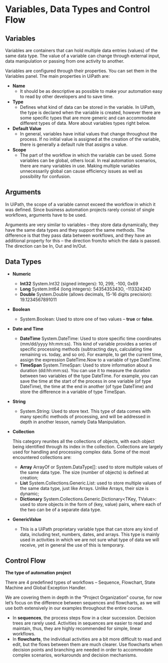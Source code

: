 # Variables, Data Types and Control Flow

## Variables
Variables are containers that can hold multiple data entries (values) of the same data type. The value of a variable can change through external input, data manipulation or passing from one activity to another.

Variables are configured through their properties. You can set them in the Variables panel. The main properties in UiPath are:
- **Name**
    - It should be as descriptive as possible to make your automation easy to read by other developers and to save time.
- **Type**
    - Defines what kind of data can be stored in the variable. In UiPath, the type is declared when the variable is created, however there are some specific types that are more generic and can accommodate different types of data. More about variables types right below.
- **Default Value**
    - In general, variables have initial values that change throughout the process. If no initial value is assigned at the creation of the variable, there is generally a default rule that assigns a value.
- **Scope**
    - The part of the workflow in which the variable can be used. Some variables can be global, others local. In real automation scenarios, there are many variables in use. Making multiple variables unnecessarily global can cause efficiency issues as well as possibility for confusion.

## Arguments
In UiPath, the scope of a variable cannot exceed the workflow in which it was defined. Since business automation projects rarely consist of single workflows, arguments have to be used.

Arguments are very similar to variables – they store data dynamically, they have the same data types and they support the same methods. The difference is that they pass data between workflows, and they have an additional property for this – the direction from/to which the data is passed. The direction can be In, Out and In/Out.

## Data Types
- **Numeric**
    - **Int32** System.Int32 (signed integers): 10, 299, -100, 0x69
    - **Long** System.Int64 (long integers): 5435435343O, -11332424D
    - **Double** System.Double (allows decimals, 15-16 digits precision): 19.1234567891011
- **Boolean**
    - System.Boolean: Used to store one of two values – **true** or **false**.
- **Date and Time**
    - **DateTime** System.DateTime: Used to store specific time coordinates (mm/dd/yyyy hh:mm:ss). This kind of variable provides a series of specific processing methods (subtracting days, calculating time remaining vs. today, and so on). For example, to get the current time, assign the expression DateTime.Now to a variable of type DateTime.
    - **TimeSpan** System.TimeSpan: Used to store information about a duration (dd:hh:mm:ss). You can use it to measure the duration between two variables of the type DateTime. For example, you can save the time at the start of the process in one variable (of type DateTime), the time at the end in another (of type DateTime) and store the difference in a variable of type TimeSpan.
- **String**
    - System.String: Used to store text. This type of data comes with many specific methods of processing, and will be addressed in depth in another lesson, namely Data Manipulation.
- **Collection**

    This category reunites all the collections of objects, with each object being identified through its index in the collection. Collections are largely used for handling and processing complex data. Some of the most encountered collections are:
    - **Array** ArrayOf<T> or System.DataType[]: used to store multiple values of the same data type. The size (number of objects) is defined at creation; 
    - **List** System.Collections.Generic.List<T>: used to store multiple values of the same data type, just like Arrays. Unlike Arrays, their size is dynamic;
    - **Dictionary** System.Collections.Generic.Dictionary<TKey, TValue>: used to store objects in the form of (key, value) pairs, where each of the two can be of a separate data type.
- **GenericValue**
    - This is a UiPath proprietary variable type that can store any kind of data, including text, numbers, dates, and arrays. This type is mainly used in activities in which we are not sure what type of data we will receive, yet in general the use of this is temporary.

## Control Flow
**The type of automation project**

There are 4 predefined types of workflows – Sequence, Flowchart, State Machine and Global Exception Handler.

We are covering them in depth in the “Project Organization” course, for now let’s focus on the difference between sequences and flowcharts, as we will use both extensively in our examples throughout the entire course.
- In **sequences**, the process steps flow in a clear succession. Decision trees are rarely used. Activities in sequences are easier to read and maintain, thus, they are highly recommended for simple, linear workflows.
- In **flowcharts**, the individual activities are a bit more difficult to read and edit, but the flows between them are much clearer. Use flowcharts when decision points and branching are needed in order to accommodate complex scenarios, workarounds and decision mechanisms. 